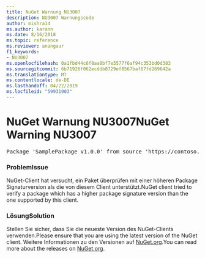 ```yaml
---
title: NuGet Warnung NU3007
description: NU3007 Warnungscode
author: mishra14
ms.author: karann
ms.date: 8/16/2018
ms.topic: reference
ms.reviewer: anangaur
f1_keywords:
- NU3007
ms.openlocfilehash: 0a1fbd44c6f8aa8bf7e5577f6af94c353bd0d383
ms.sourcegitcommit: 6b71926f062ecddb8729ef8567baf67fd269642a
ms.translationtype: MT
ms.contentlocale: de-DE
ms.lasthandoff: 04/22/2019
ms.locfileid: "59931903"
---
```

# <a name="nuget-warning-nu3007"></a><span data-ttu-id="d1f1f-103">NuGet Warnung NU3007</span><span class="sxs-lookup"><span data-stu-id="d1f1f-103">NuGet Warning NU3007</span></span>

<pre>Package 'SamplePackage v1.0.0' from source 'https://contoso.com/index.json': The package signature format version is not supported. Updating your client may solve this problem.</pre>

### <a name="issue"></a><span data-ttu-id="d1f1f-104">Problem</span><span class="sxs-lookup"><span data-stu-id="d1f1f-104">Issue</span></span>

<span data-ttu-id="d1f1f-105">NuGet-Client hat versucht, ein Paket überprüfen mit einer höheren Package Signaturversion als die von diesem Client unterstützt.</span><span class="sxs-lookup"><span data-stu-id="d1f1f-105">NuGet client tried to verify a package which has a higher package signature version than the one supported by this client.</span></span>


### <a name="solution"></a><span data-ttu-id="d1f1f-106">Lösung</span><span class="sxs-lookup"><span data-stu-id="d1f1f-106">Solution</span></span>

<span data-ttu-id="d1f1f-107">Stellen Sie sicher, dass Sie die neueste Version des NuGet-Clients verwenden.</span><span class="sxs-lookup"><span data-stu-id="d1f1f-107">Please ensure that you are using the latest version of the NuGet client.</span></span> <span data-ttu-id="d1f1f-108">Weitere Informationen zu den Versionen auf [NuGet.org](https://www.nuget.org/downloads).</span><span class="sxs-lookup"><span data-stu-id="d1f1f-108">You can read more about the releases on [NuGet.org](https://www.nuget.org/downloads).</span></span>


